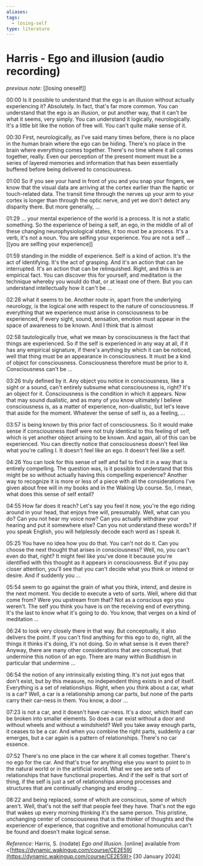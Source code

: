 ```yaml
---
aliases: 
tags:
  - losing-self
type: literature
---
```


# Harris - Ego and illusion (audio recording)


_previous note:_ [[losing oneself]]

00:00
Is it possible to understand that the ego is an illusion without actually experiencing it? Absolutely. In fact, that's far more common. You can understand that the ego is an illusion, or put another way, that it can't be what it seems, very simply. You can understand it logically, neurologically. It's a little bit like the notion of free will. You can't quite make sense of it.

00:30
First, neurologically, as I've said many times before, there is no place in the human brain where the ego can be hiding. There's no place in the brain where everything comes together. There's no time where it all comes together, really. Even our perception of the present moment must be a series of layered memories and information that has been essentially buffered before being delivered to consciousness.

01:00
So if you see your hand in front of you and you snap your fingers, we know that the visual data are arriving at the cortex earlier than the haptic or touch-related data. The transit time through the nerves up your arm to your cortex is longer than through the optic nerve, and yet we don't detect any disparity there. But more generally, ...

01:29
... your mental experience of the world is a process. It is not a static something. So the experience of being a self, an ego, in the middle of all of these changing neurophysiological states, it too must be a process. It's a verb, it's not a noun. You are selfing your experience. You are not a self ... [[you are selfing your experience]]

01:59
standing in the middle of experience. Self is a kind of action. It's the act of identifying. It's the act of grasping. And it's an action that can be interrupted. It's an action that can be relinquished. Right, and this is an empirical fact. You can discover this for yourself, and meditation is the technique whereby you would do that, or at least one of them. But you can understand intellectually how it can't be ...

02:28
what it seems to be. Another route in, apart from the underlying neurology, is the logical one with respect to the nature of consciousness. If everything that we experience must arise in consciousness to be experienced, if every sight, sound, sensation, emotion must appear in the space of awareness to be known. And I think that is almost

02:58
tautologically true, what we mean by consciousness is the fact that things are experienced. So if the self is experienced in any way at all, if it has any empirical signature, if there's anything by which it can be noticed, well that thing must be an appearance in consciousness. It must be a kind of object for consciousness. Consciousness therefore must be prior to it. Consciousness can't be ... 

03:26
truly defined by it. Any object you notice in consciousness, like a sight or a sound, can't entirely subsume what consciousness is, right? It's an object for it. Consciousness is the condition in which it appears. Now that may sound dualistic, and as many of you know ultimately I believe consciousness is, as a matter of experience, non-dualistic, but let's leave that aside for the moment. Whatever the sense of self is, as a feeling, ...

03:57
is being known by this prior fact of consciousness. So it would make sense if consciousness itself were not truly identical to this feeling of self, which is yet another object arising to be known. And again, all of this can be experienced. You can directly notice that consciousness doesn't feel like what you're calling I. It doesn't feel like an ego. It doesn't feel like a self.

04:26
You can look for this sense of self and fail to find it in a way that is entirely compelling. The question was, is it possible to understand that this might be so without actually having this compelling experience? Another way to recognize it is more or less of a piece with all the considerations I've given about free will in my books and in the Waking Up course. So, I mean, what does this sense of self entail?

04:55
How far does it reach? Let's say you feel it now, you're the ego riding around in your head, that enjoys free will, presumably. Well, what can you do? Can you not hear my voice now? Can you actually withdraw your hearing and put it somewhere else? Can you not understand these words? If you speak English, you will helplessly decode each word as I speak it.

05:25
You have no idea how you do that. You can't not do it. Can you choose the next thought that arises in consciousness? Well, no, you can't even do that, right? It might feel like you've done it because you're identified with this thought as it appears in consciousness. But if you pay closer attention, you'll see that you can't decide what you think or intend or desire. And if suddenly you ...

05:54
seem to go against the grain of what you think, intend, and desire in the next moment. You decide to execute a veto of sorts. Well, where did that come from? Were you upstream from that? Not as a conscious ego you weren't. The self you think you have is on the receiving end of everything. It's the last to know what it's going to do. You know, that verges on a kind of meditation ...

06:24
to look very closely there in that way. But conceptually, it also delivers the point. If you can't find anything for this ego to do, right, all the things it thinks it's doing, it's not doing. So in what sense is it even there? Anyway, there are many other considerations that are conceptual, that undermine this notion of an ego. There are many within Buddhism in particular that undermine ...

06:54
the notion of any intrinsically existing thing. It's not just egos that don't exist, but by this measure, no independent thing exists in and of itself. Everything is a set of relationships. Right, when you think about a car, what is a car? Well, a car is a relationship among car parts, but none of the parts carry their car-ness in them. You know, a door ...

07:23
is not a car, and it doesn't have car-ness. It's a door, which itself can be broken into smaller elements. So does a car exist without a door and without wheels and without a windshield? Well you take away enough parts, it ceases to be a car. And when you combine the right parts, suddenly a car emerges, but a car again is a pattern of relationships. There's no car essence.

07:52
There's no one place in the car where it all comes together. There's no ego for the car. And that's true for anything else you want to point to in the natural world or in the artificial world. What we see are sets of relationships that have functional properties. And if the self is that sort of thing, if the self is just a set of relationships among processes and structures that are continually changing and eroding ...

08:22
and being replaced, some of which are conscious, some of which aren't. Well, that's not the self that people feel they have. That's not the ego that wakes up every morning thinking it's the same person. This pristine, unchanging center of consciousness that is the thinker of thoughts and the experiencer of experience, that cognitive and emotional homunculus can't be found and doesn't make logical sense.


_Reference:_ Harris, S. (nodate) _Ego and Illusion_. [online] available from <[https://dynamic.wakingup.com/course/CE2E59](https://dynamic.wakingup.com/course/CE2E59)> [30 January 2024]